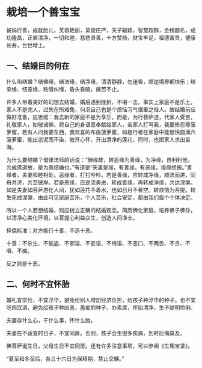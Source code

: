 # 栽培一个善宝宝

爸妈行善，成就胎儿，芙蓉艳丽，英俊庄严，天子聪颖，智慧超群，金榜题名，成功隆昌，正直清净，一切和睦，慈悲贤善，十方赞扬，财宝丰足，福德富贵，健康长寿，世世增上。

## 一、结婚目的何在

什么叫结婚？结佛缘，结法缘，结净缘，清清静静，勿迷昏，顺逆境界都快乐；结染缘、结恶缘、粘情纠缠，昏头昏脑，痛苦不止。

许多人带着美好的幻想去结婚，婚后遇到挫折，不堪一击。事实上家庭不是乐土，家人不是完人，过失在所难免，何况自己也是个烦恼习气很重之俗人。故结婚前应做好准备，应思维：我去新的家庭不是为享乐，而是，为行菩萨道，代家人受苦，礼敬家人，如敬诸佛，将自己的身语意奉献给家人，若家人打骂我，我要修忍辱菠萝蜜，若有人问我要东西，我欢喜的布施菠萝蜜，如是行者在家庭中能很快圆满六菠萝蜜，能出淤泥而不染，敞开心怀，开出清净的莲花，同时，也把家人求出苦海。

为什么要结婚？借律法师的话说：“酬缘故，转恶缘为善缘，为净缘，自利利他，共成佛道故，是为真结婚也。”有道是“夫妻是缘，有善缘，有恶缘，缘缘想报。”善缘者，夫妻和睦相处。恶缘者，打打吵吵。若是善缘，应转成净缘，顺流而进，同舟共济，共至彼岸。若是恶缘，应逆流勇进，转成善缘，再转成净缘，共达涅槃。如是夫妻如菩萨游化人间，犹如莲花不着水，也如日月不著空。转烦恼为菩提。转生死成涅槃，由此可见家庭苦乐，个人苦乐，社会安定，都由我们每个个体决定。

所以一个人若想结婚，则应树立正确的结婚观念。简历佛化家庭，培养佛子佛孙，以清净心美化环境，以菩提心利益众生，创造人间净土。

择偶标准：对方能行十善，不造十恶。

十善：不杀生、不偷盗、不邪淫、不妄语、不绮语、不恶口、不两舌、不贪、不嗔、不痴。

反之则是十恶。


## 二、何时不宜怀胎

婚礼宜崇俭，不宜浮华，避免给别人增加经济负担，给孩子种浮华的种子。也不宜吃肉饮酒，避免给孩子种凶恶，愚痴的种子，办素席，怀胎清净，生子聪明伶俐。

夫妻存什么心，干什么事，怀什么胎。

夫妻在不适宜的日子，不宜同房。否则，孩子会生很多疾病，到时后悔莫及。

佛菩萨诞生日，父母生日不宜同房。还有许多注意事项，可以参阅《生理宝录》。

“夏至和冬至后，各三十六日为保精期，禁止交媾。”